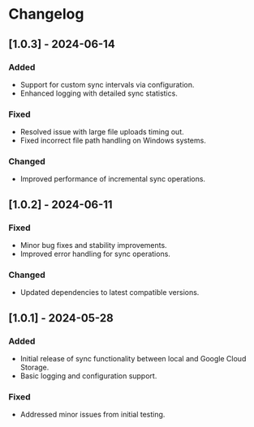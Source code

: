 # Changelog
## [1.0.3] - 2024-06-14
### Added
- Support for custom sync intervals via configuration.
- Enhanced logging with detailed sync statistics.

### Fixed
- Resolved issue with large file uploads timing out.
- Fixed incorrect file path handling on Windows systems.

### Changed
- Improved performance of incremental sync operations.

## [1.0.2] - 2024-06-11
### Fixed
- Minor bug fixes and stability improvements.
- Improved error handling for sync operations.

### Changed
- Updated dependencies to latest compatible versions.

## [1.0.1] - 2024-05-28
### Added
- Initial release of sync functionality between local and Google Cloud Storage.
- Basic logging and configuration support.

### Fixed
- Addressed minor issues from initial testing.
